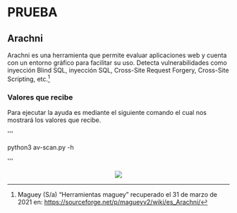 # PRUEBA
## Arachni

Arachni es una herramienta que permite evaluar aplicaciones web y cuenta con un entorno gráfico para facilitar su uso. Detecta vulnerabilidades como inyección
Blind SQL, inyección SQL, Cross-Site Request Forgery, Cross-Site Scripting, etc.[^2]

[^2]: Maguey (S/a) “Herramientas maguey” recuperado el 31 de marzo de 2021 en: https://sourceforge.net/p/magueyv2/wiki/es_Arachni/

### Valores que recibe

Para ejecutar la ayuda es mediante el siguiente comando el cual nos mostrará los valores que recibe.

'''

python3 av-scan.py -h

'''
<div style="text-align:center"><img src="Media/av-scan-ayuda.png"></div>
